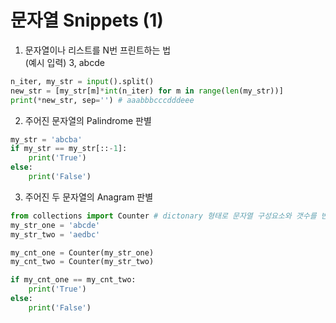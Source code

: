 # 문자열 Snippets (1)

1. 문자열이나 리스트를 N번 프린트하는 법 <br/>(예시 입력) 3, abcde
```python
n_iter, my_str = input().split()
new_str = [my_str[m]*int(n_iter) for m in range(len(my_str))]
print(*new_str, sep='') # aaabbbcccdddeee
```

2. 주어진 문자열의 Palindrome 판별
```python
my_str = 'abcba'
if my_str == my_str[::-1]:
	print('True')
else:
	print('False')
```

3. 주어진 두 문자열의 Anagram 판별
```python
from collections import Counter # dictonary 형태로 문자열 구성요소와 갯수를 반환
my_str_one = 'abcde'
my_str_two = 'aedbc'

my_cnt_one = Counter(my_str_one)
my_cnt_two = Counter(my_str_two)

if my_cnt_one == my_cnt_two:
	print('True')
else:
	print('False')
```
